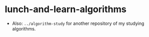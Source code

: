 # lunch-and-learn-algorithms

- Also: `../algorithm-study` for another repository of my studying algorithms.